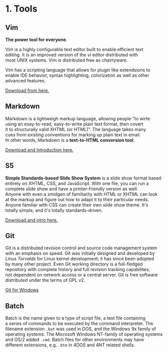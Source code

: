 # 1. Tools

## Vim

**The power tool for everyone**.

Vim is a highly configurable text editor built to enable efficient text  
editing. It is an improved version of the *vi* editor distributed with  
most UNIX systems. Vim is distributed free as chairtyware.

Vim has a scripting language that allows for plugin like extendsions to  
enable IDE behavior, syntax highlighting, colorization as well as other  
advanced features.

[Download from here.](http://www.vim.org/download.php)

## Markdown

Markdown is a lightweigh markup language, allowing people "to wirte  
using an esay-to-read, easy-to-write plain text format, then covert  
it to structurally valid XHTML (or HTML)". The language takes many  
cues from existing conventions for marking up plain text in email.  
In other words, Markdown is a **text-to-HTML conversion tool**.

[Download and Introduction here.](http://daringfireball.net/projects/markdown/)

## S5

**Simple Standards-based Slide Show System** is a slide show format based  
entirely on XHTML, CSS, and JavaScript. With one file, you can run a  
complete slide show and have a printer-friendly version as well.  
Anyone with even a smidgen of familiarity with HTML or XHTML can look  
at the markup and figure out how to adapt it to their particular needs.  
Anyone familiar with CSS can create their own slide show theme. It's  
totally simple, and it's totally standards-driven.

[Download and intro here.](http://meyerweb.com/eric/tools/s5/)

## Git

Git is a distributed revision control and source code management system  
with an emphasis on speed. Git was initially designed and developed by  
*Linus Torvalds* for Linux kernel development; it has since been adopted  
by many other project. Even Git working directory is a full-fledged  
repository with complete history and full revision tracking capabilites,  
not dependent on network access or a central server. Git is free software  
distributed under the terms of GPL v2.

[Git for Windows](http://msysgit.github.com)

## Batch

Batch is the name given to a type of script file, a text file containing  
a series of commands to be executed by the command interpreter. The  
filename extension `.bat` was used in DOS, and the Windows 9x family of  
operating systems. The Microsoft Windows NT-family of operating systems  
and OS/2 added `.cmd`. Batch files for other environments may have  
different extensions, e.g. `.btm` in 4DOS and 4NT related shells.

